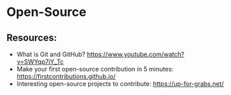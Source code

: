 # Open-Source

## Resources:
- What is Git and GitHub? https://www.youtube.com/watch?v=SWYqp7iY_Tc
- Make your first open-source contribution in 5 minutes: https://firstcontributions.github.io/
- Interesting open-source projects to contribute: https://up-for-grabs.net/
